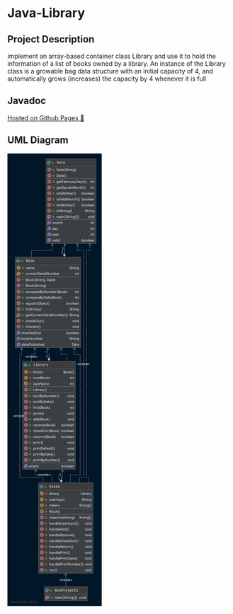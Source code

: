 # Java-Library


## Project Description

implement an array-based container class Library and use it to hold the information of a list  of books owned by a library. An instance of the Library class is a growable bag data structure with an initial capacity  of 4, and automatically grows (increases) the capacity by 4 whenever it is full

## Javadoc

<a href="https://demoraeshugo.github.io/Java-Library/package-summary.html">Hosted on Github Pages 🚀</a>

## UML Diagram

![Web_Frame@2x](https://raw.githubusercontent.com/demoraeshugo/Java-Library/main/top%20level%20package.png)
